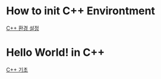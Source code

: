 # How to init C++ Environtment
[C++ 환경 설정](https://github.com/divisonofficer/cpp_and_algorithm/blob/main/week1/init_cpp_environment.md)

# Hello World! in C++
[C++ 기초](https://github.com/divisonofficer/cpp_and_algorithm/blob/main/week1/hello_world.md)
